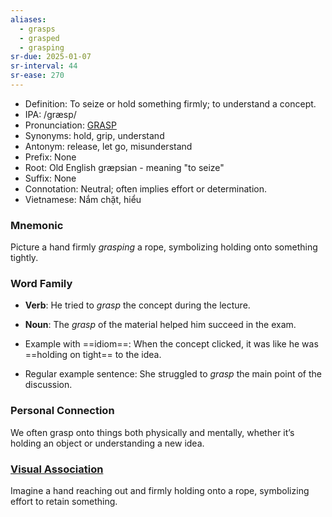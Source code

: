 ```yaml
---
aliases:
  - grasps
  - grasped
  - grasping
sr-due: 2025-01-07
sr-interval: 44
sr-ease: 270
---
```

- Definition: To seize or hold something firmly; to understand a concept.
- IPA: /ɡræsp/
- Pronunciation: [GRASP](https://www.google.com/search?q=how+to+pronounce+grasp)
- Synonyms: hold, grip, understand
- Antonym: release, let go, misunderstand
- Prefix: None
- Root: Old English græpsian - meaning "to seize"
- Suffix: None
- Connotation: Neutral; often implies effort or determination.
- Vietnamese: Nắm chặt, hiểu

### Mnemonic

Picture a hand firmly *grasping* a rope, symbolizing holding onto something tightly.

### Word Family

- **Verb**: He tried to *grasp* the concept during the lecture.
- **Noun**: The *grasp* of the material helped him succeed in the exam.

- Example with ==idiom==: When the concept clicked, it was like he was ==holding on tight== to the idea.
- Regular example sentence: She struggled to *grasp* the main point of the discussion.

### Personal Connection

We often grasp onto things both physically and mentally, whether it’s holding an object or understanding a new idea.

### [Visual Association](https://www.google.com/search?tbm=isch&q=grasp)

Imagine a hand reaching out and firmly holding onto a rope, symbolizing effort to retain something.
